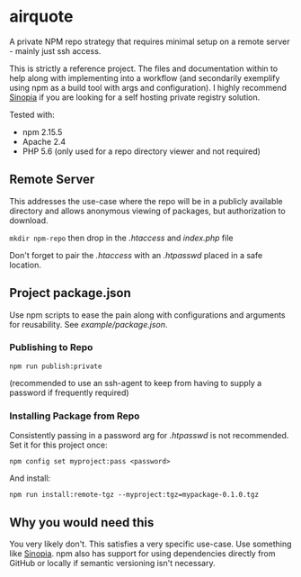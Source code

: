 # airquote
A private NPM repo strategy that requires minimal setup on a remote server - mainly just ssh access.

This is strictly a reference project.  The files and documentation within to help along with implementing into a workflow (and secondarily exemplify using npm as a build tool with args and configuration).  I highly recommend [Sinopia](https://github.com/rlidwka/sinopia) if you are looking for a self hosting private registry solution.

Tested with:
- npm 2.15.5
- Apache 2.4
- PHP 5.6 (only used for a repo directory viewer and not required)

## Remote Server
This addresses the use-case where the repo will be in a publicly available directory and allows anonymous viewing of packages, but authorization to download.

`mkdir npm-repo` then drop in the *.htaccess* and *index.php* file

Don't forget to pair the *.htaccess* with an *.htpasswd* placed in a safe location.

## Project package.json
Use npm scripts to ease the pain along with configurations and arguments for reusability.  See *example/package.json*.

### Publishing to Repo
`npm run publish:private`

(recommended to use an ssh-agent to keep from having to supply a password if frequently required)

### Installing Package from Repo
Consistently passing in a password arg for *.htpasswd* is not recommended.  Set it for this project once:

`npm config set myproject:pass <password>`

And install:

`npm run install:remote-tgz --myproject:tgz=mypackage-0.1.0.tgz`

## Why you would need this
You very likely don't. This satisfies a very specific use-case.  Use something like [Sinopia](https://github.com/rlidwka/sinopia).  npm also has support for using dependencies directly from GitHub or locally if semantic versioning isn't necessary.
